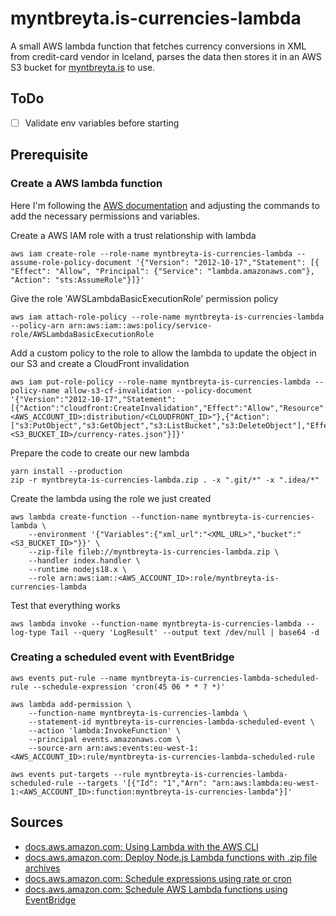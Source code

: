 # myntbreyta.is-currencies-lambda

A small AWS lambda function that fetches currency conversions in XML from credit-card vendor in Iceland,
parses the data then stores it in an AWS S3 bucket for [myntbreyta.is](https://myntbreyta.is) to use.

## ToDo

- [ ] Validate env variables before starting

## Prerequisite

### Create a AWS lambda function

Here I'm following the [AWS documentation](https://docs.aws.amazon.com/lambda/latest/dg/gettingstarted-awscli.html)
and adjusting the commands to add the necessary permissions and variables.

Create a AWS IAM role with a trust relationship with lambda

```shell
aws iam create-role --role-name myntbreyta-is-currencies-lambda --assume-role-policy-document '{"Version": "2012-10-17","Statement": [{ "Effect": "Allow", "Principal": {"Service": "lambda.amazonaws.com"}, "Action": "sts:AssumeRole"}]}'
```

Give the role 'AWSLambdaBasicExecutionRole' permission policy

```shell
aws iam attach-role-policy --role-name myntbreyta-is-currencies-lambda --policy-arn arn:aws:iam::aws:policy/service-role/AWSLambdaBasicExecutionRole
```

Add a custom policy to the role to allow the lambda to update the object in our S3 and create a CloudFront invalidation

```shell
aws iam put-role-policy --role-name myntbreyta-is-currencies-lambda --policy-name allow-s3-cf-invalidation --policy-document '{"Version":"2012-10-17","Statement":[{"Action":"cloudfront:CreateInvalidation","Effect":"Allow","Resource":"arn:aws:cloudfront::<AWS_ACCOUNT_ID>:distribution/<CLOUDFRONT_ID>"},{"Action":["s3:PutObject","s3:GetObject","s3:ListBucket","s3:DeleteObject"],"Effect":"Allow","Resource":"arn:aws:s3:::<S3_BUCKET_ID>/currency-rates.json"}]}'
```

Prepare the code to create our new lambda

```shell
yarn install --production
zip -r myntbreyta-is-currencies-lambda.zip . -x ".git/*" -x ".idea/*"
```

Create the lambda using the role we just created

```shell
aws lambda create-function --function-name myntbreyta-is-currencies-lambda \
    --environment '{"Variables":{"xml_url":"<XML_URL>","bucket":"<S3_BUCKET_ID>"}}' \
    --zip-file fileb://myntbreyta-is-currencies-lambda.zip \
    --handler index.handler \
    --runtime nodejs18.x \
    --role arn:aws:iam::<AWS_ACCOUNT_ID>:role/myntbreyta-is-currencies-lambda
```

Test that everything works

```shell
aws lambda invoke --function-name myntbreyta-is-currencies-lambda --log-type Tail --query 'LogResult' --output text /dev/null | base64 -d
```

### Creating a scheduled event with EventBridge

```shell
aws events put-rule --name myntbreyta-is-currencies-lambda-scheduled-rule --schedule-expression 'cron(45 06 * * ? *)'
```

```shell
aws lambda add-permission \
    --function-name myntbreyta-is-currencies-lambda \
    --statement-id myntbreyta-is-currencies-lambda-scheduled-event \
    --action 'lambda:InvokeFunction' \
    --principal events.amazonaws.com \
    --source-arn arn:aws:events:eu-west-1:<AWS_ACCOUNT_ID>:rule/myntbreyta-is-currencies-lambda-scheduled-rule
```

```shell
aws events put-targets --rule myntbreyta-is-currencies-lambda-scheduled-rule --targets '[{"Id": "1","Arn": "arn:aws:lambda:eu-west-1:<AWS_ACCOUNT_ID>:function:myntbreyta-is-currencies-lambda"}]'
```

## Sources

- [docs.aws.amazon.com: Using Lambda with the AWS CLI](https://docs.aws.amazon.com/lambda/latest/dg/gettingstarted-awscli.html)
- [docs.aws.amazon.com: Deploy Node.js Lambda functions with .zip file archives](https://docs.aws.amazon.com/lambda/latest/dg/nodejs-package.html)
- [docs.aws.amazon.com: Schedule expressions using rate or cron](https://docs.aws.amazon.com/lambda/latest/dg/services-cloudwatchevents-expressions.html)
- [docs.aws.amazon.com: Schedule AWS Lambda functions using EventBridge](https://docs.aws.amazon.com/eventbridge/latest/userguide/eb-run-lambda-schedule.html)
